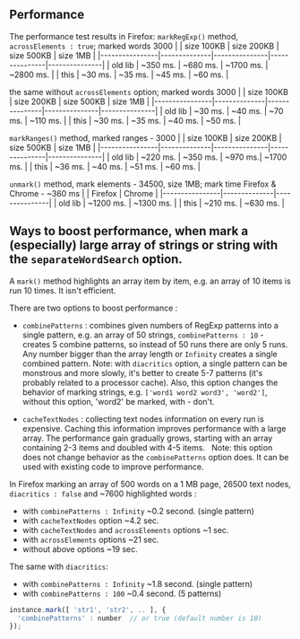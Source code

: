 ## Performance

The performance test results in Firefox:
`markRegExp()` method, `acrossElements : true`; marked words 3000
|                |  size 100KB  |   size 200KB  |   size 500KB  |   size 1MB    |
|----------------|--------------|---------------|---------------|---------------|
|  old lib       |   ~350 ms.   |     ~680 ms.  |   ~1700 ms.   |   ~2800 ms.   |
|  this          |    ~30 ms.   |      ~35 ms.  |     ~45 ms.   |     ~60 ms.   |

the same without `acrossElements` option; marked words 3000
|                |  size 100KB  |   size 200KB  |   size 500KB  |   size 1MB    |
|----------------|--------------|---------------|---------------|---------------|
|  old lib       |   ~30 ms.    |     ~40 ms.   |    ~70 ms.    |    ~110 ms.   |
|  this          |   ~30 ms.    |     ~35 ms.   |    ~40 ms.    |     ~50 ms.   |

`markRanges()` method, marked ranges - 3000
|                |  size 100KB  |   size 200KB  |   size 500KB  |   size 1MB    |
|----------------|--------------|---------------|---------------|---------------|
| old lib        |   ~220 ms.   |     ~350 ms.  |       ~970 ms.|   ~1700 ms.   |
| this           |   ~36 ms.    |     ~40 ms.   |       ~51 ms. |     ~60 ms.   |

`unmark()` method, mark elements - 34500, size 1MB; mark time Firefox & Chrome - ~360 ms
|                |   Firefox    |    Chrome     |
|----------------|--------------|---------------|
| old lib        |   ~1200 ms.  |    ~1300 ms.  |
| this           |   ~210 ms.   |    ~630 ms.   |

## Ways to boost performance, when mark a (especially) large array of strings or string with the `separateWordSearch` option.
A `mark()` method highlights an array item by item, e.g. an array of 10 items is run 10 times. It isn't efficient.

There are two options to boost performance :
* `combinePatterns` : combines given numbers of RegExp patterns into a single pattern, e.g. an array of 50 strings, `combinePatterns : 10` - creates 5 combine patterns, so instead of 50 runs there are only 5 runs. Any number bigger than the array length or `Infinity` creates a single combined pattern.
  Note: with `diacritics` option, a single pattern can be monstrous and more slowly, it's better to create 5-7 patterns (it's probably related to a processor cache).
  Also, this option changes the behavior of marking strings, e.g. `['word1 word2 word3', 'word2']`, without this option, 'word2' be marked, with - don't.

* `cacheTextNodes` : collecting text nodes information on every run is expensive. Caching this information improves performance with a large array.
  The performance gain gradually grows, starting with an array containing 2-3 items and doubled with 4-5 items.
  Note: this option does not change behavior as the `combinePatterns` option does. It can be used with existing code to improve performance.
  
In Firefox marking an array of 500 words on a 1 MB page, 26500 text nodes, `diacritics : false` and ~7600 highlighted words :
- with `combinePatterns : Infinity` ~0.2 second. (single pattern)
- with `cacheTextNodes` option ~4.2 sec.
- with `cacheTextNodes` and `acrossElements` options ~1 sec.
- with `acrossElements` options ~21 sec.
- without above options ~19 sec.

The same with `diacritics`:
- with `combinePatterns : Infinity` ~1.8 second. (single pattern)
- with `combinePatterns : 100` ~0.4 second. (5 patterns)

``` js
instance.mark([ 'str1', 'str2', .. ], {
  'combinePatterns' : number  // or true (default number is 10)
});
```